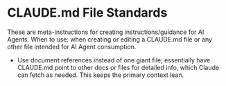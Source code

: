 # CLAUDE.md File Standards

These are meta-instructions for creating instructions/guidance for AI Agents.
When to use: when creating or editing a CLAUDE.md file or any other file intended for AI Agent consumption.

- Use document references instead of one giant file; essentially have CLAUDE.md point to other docs or files for detailed info, which Claude can fetch as needed. This keeps the primary context lean.
